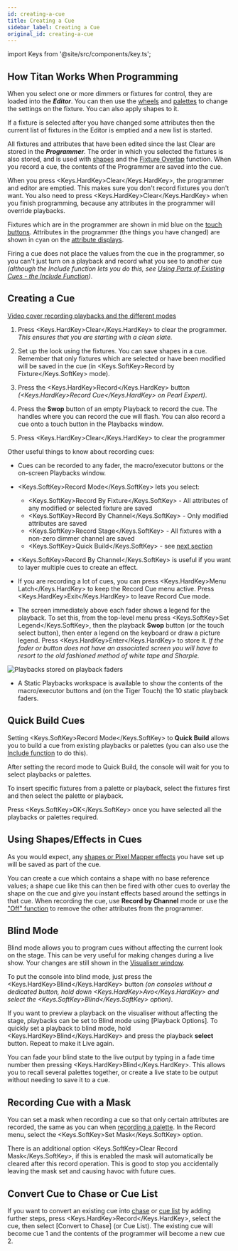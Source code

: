 ```yaml
---
id: creating-a-cue
title: Creating a Cue
sidebar_label: Creating a Cue
original_id: creating-a-cue
---
```


import Keys from '@site/src/components/key.ts';

How Titan Works When Programming
--------------------------------

When you select one or more dimmers or fixtures for control, they are
loaded into the ***Editor***. You can then use the 
[wheels](../controlling-fixtures/using-the-select-buttons-and-wheels.md#changing-attributes-using-the-wheels)
and [palettes](../palettes.md) to
change the settings on the fixture. You can also apply shapes to it.

If a fixture is selected after you have changed some attributes then the
current list of fixtures in the Editor is emptied and a new list is
started.

All fixtures and attributes that have been edited since the last Clear
are stored in the ***Programmer***. The order in which you selected the
fixtures is also stored, and is used with [shapes](../effects.md) and the
[Fixture Overlap](cue-timing.md#setting-fade-times-and-overlap-for-a-cue)
function. When you record a cue, the contents of the Programmer are
saved into the cue.

When you press <Keys.HardKey>Clear</Keys.HardKey>, the programmer and editor are emptied. This
makes sure you don't record fixtures you don't want. You also need to
press <Keys.HardKey>Clear</Keys.HardKey> when you finish programming, because any attributes in
the programmer will override playbacks.

Fixtures which are in the programmer are shown in mid blue on the [touch
buttons](../controlling-fixtures/using-the-select-buttons-and-wheels.md#selecting-fixtures-and-dimmers-for-control).
Attributes in the programmer (the things you have changed) are
shown in cyan on the [attribute displays](../controlling-fixtures/using-the-select-buttons-and-wheels.md#attribute-wheel-display).

Firing a cue does not place the values from the cue in the programmer,
so you can't just turn on a playback and record what you see to another
cue *(although the Include function lets you do this, see
[Using Parts of Existing Cues - the Include Function](editing-cues.md#using-parts-of-existing-cues-the-include-function))*.

Creating a Cue
--------------

[Video cover recording playbacks and the different modes](https://youtu.be/X5g6DMVwlZU?t=20)

1. Press <Keys.HardKey>Clear</Keys.HardKey> to clear the programmer.\
*This ensures that you are starting with a clean slate.*

2. Set up the look using the fixtures. You can save shapes in a cue.
Remember that only fixtures which are selected or have been modified
will be saved in the cue (in <Keys.SoftKey>Record by Fixture</Keys.SoftKey> mode).

3. Press the <Keys.HardKey>Record</Keys.HardKey> button *(<Keys.HardKey>Record Cue</Keys.HardKey> on Pearl Expert)*.

4. Press the **Swop** button of an empty Playback to record the cue. The
handles where you can record the cue will flash. You can also record a
cue onto a touch button in the Playbacks window.

5. Press <Keys.HardKey>Clear</Keys.HardKey> to clear the programmer

Other useful things to know about recording cues:

-   Cues can be recorded to any fader, the macro/executor buttons or the
    on-screen Playbacks window.

-   <Keys.SoftKey>Record Mode</Keys.SoftKey> lets you select:
    -   <Keys.SoftKey>Record By Fixture</Keys.SoftKey> - All attributes of any modified or selected
    fixture are saved
    -   <Keys.SoftKey>Record By Channel</Keys.SoftKey> - Only modified attributes are saved
    -   <Keys.SoftKey>Record Stage</Keys.SoftKey> - All fixtures with a non-zero dimmer channel are saved
    -   <Keys.SoftKey>Quick Build</Keys.SoftKey> - see [next section](#quick-build-cues)

-   <Keys.SoftKey>Record By Channel</Keys.SoftKey> is useful if you want to layer multiple cues to
    create an effect.

-   If you are recording a lot of cues, you can press <Keys.HardKey>Menu Latch</Keys.HardKey> to
    keep the Record Cue menu active. Press <Keys.HardKey>Exit</Keys.HardKey> to leave Record Cue
    mode.

-   The screen immediately above each fader shows a legend for the
    playback. To set this, from the top-level menu press <Keys.SoftKey>Set Legend</Keys.SoftKey>, 
    then the playback **Swop** button (or the touch select button), then enter a legend on the
    keyboard or draw a picture legend. Press <Keys.HardKey>Enter</Keys.HardKey> to store it. *If
    the fader or button does not have an associated screen you will have
    to resort to the old fashioned method of white tape and Sharpie.*

![Playbacks stored on playback faders](/docs/images/Playbacks-stored-on-playback-faders.png)

-   A Static Playbacks workspace is available to show the contents of
    the macro/executor buttons and (on the Tiger Touch) the 10 static
    playback faders.

Quick Build Cues
----------------

Setting <Keys.SoftKey>Record Mode</Keys.SoftKey> to **Quick Build** allows you to build a cue from
existing playbacks or palettes (you can also use the
[Include function](editing-cues.md#using-parts-of-existing-cues-the-include-function) to
do this).

After setting the record mode to Quick Build, the console will wait for
you to select playbacks or palettes.

To insert specific fixtures from a palette or playback, select the
fixtures first and then select the palette or playback.

Press <Keys.SoftKey>OK</Keys.SoftKey> once you have selected all the playbacks or palettes
required.

Using Shapes/Effects in Cues
----------------------------

As you would expect, any [shapes or Pixel Mapper effects](../effects.md) you have set up
will be saved as part of the cue.

You can create a cue which contains a shape with no base reference
values; a shape cue like this can then be fired with other cues to
overlay the shape on the cue and give you instant effects based around
the settings in that cue. When recording the cue, use **Record by Channel**
mode or use the ["Off" function](editing-cues.md#removing-attributes-from-cues-using-off)
to remove the other attributes from the programmer.

Blind Mode
----------

Blind mode allows you to program cues without affecting the current look
on the stage. This can be very useful for making changes during a live
show. Your changes are still shown in the
[Visualiser window](../capture-visualiser.md).

To put the console into blind mode, just press the <Keys.HardKey>Blind</Keys.HardKey> button *(on
consoles without a dedicated button, hold down <Keys.HardKey>Avo</Keys.HardKey> and select the
<Keys.SoftKey>Blind</Keys.SoftKey> option)*.

If you want to preview a playback on the visualiser without affecting
the stage, playbacks can be set to Blind mode using \[Playback
Options\]. To quickly set a playback to blind mode, hold <Keys.HardKey>Blind</Keys.HardKey> and
press the playback **select** button. Repeat to make it Live again.

You can fade your blind state to the live output by typing in a fade
time number then pressing <Keys.HardKey>Blind</Keys.HardKey>. This allows you to recall several
palettes together, or create a live state to be output without needing
to save it to a cue.

Recording Cue with a Mask
-------------------------

You can set a mask when recording a cue so that only certain attributes
are recorded, the same as you can when
[recording a palette](../palettes/creating-palettes.md#storing-a-palette). In the
Record menu, select the <Keys.SoftKey>Set Mask</Keys.SoftKey> option.

There is an additional option <Keys.SoftKey>Clear Record Mask</Keys.SoftKey>, if this is enabled
the mask will automatically be cleared after this record operation. This
is good to stop you accidentally leaving the mask set and causing havoc
with future cues.

Convert Cue to Chase or Cue List
--------------------------------

If you want to convert an existing cue into [chase](../chases.md) or 
[cue list](../cue-lists.md) by adding
further steps, press <Keys.HardKey>Record</Keys.HardKey>, select the cue, then select \[Convert
to Chase\] (or Cue List). The existing cue will become cue 1 and the
contents of the programmer will become a new cue 2.